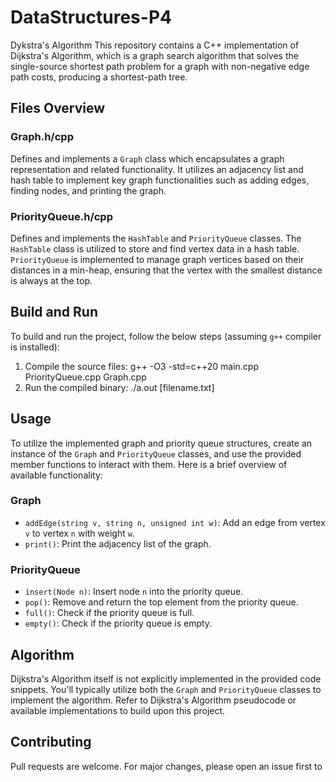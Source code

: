 # DataStructures-P4
Dykstra's Algorithm
This repository contains a C++ implementation of Dijkstra's Algorithm, which is a graph search algorithm that solves the single-source shortest path problem for a graph with non-negative edge path costs, producing a shortest-path tree.

## Files Overview

### Graph.h/cpp
Defines and implements a `Graph` class which encapsulates a graph representation and related functionality. It utilizes an adjacency list and hash table to implement key graph functionalities such as adding edges, finding nodes, and printing the graph.

### PriorityQueue.h/cpp
Defines and implements the `HashTable` and `PriorityQueue` classes. The `HashTable` class is utilized to store and find vertex data in a hash table. `PriorityQueue` is implemented to manage graph vertices based on their distances in a min-heap, ensuring that the vertex with the smallest distance is always at the top.

## Build and Run
To build and run the project, follow the below steps (assuming `g++` compiler is installed):

1. Compile the source files: g++ -O3 -std=c++20 main.cpp PriorityQueue.cpp Graph.cpp
2. Run the compiled binary: ./a.out [filename.txt]

## Usage

To utilize the implemented graph and priority queue structures, create an instance of the `Graph` and `PriorityQueue` classes, and use the provided member functions to interact with them. Here is a brief overview of available functionality:

### Graph
- `addEdge(string v, string n, unsigned int w)`: Add an edge from vertex `v` to vertex `n` with weight `w`.
- `print()`: Print the adjacency list of the graph.

### PriorityQueue
- `insert(Node n)`: Insert node `n` into the priority queue.
- `pop()`: Remove and return the top element from the priority queue.
- `full()`: Check if the priority queue is full.
- `empty()`: Check if the priority queue is empty.

## Algorithm
Dijkstra's Algorithm itself is not explicitly implemented in the provided code snippets. You'll typically utilize both the `Graph` and `PriorityQueue` classes to implement the algorithm. Refer to Dijkstra's Algorithm pseudocode or available implementations to build upon this project.

## Contributing
Pull requests are welcome. For major changes, please open an issue first to
